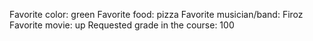 Favorite color:  green
Favorite food: pizza
Favorite musician/band: Firoz
Favorite movie: up
Requested grade in the course: 100
